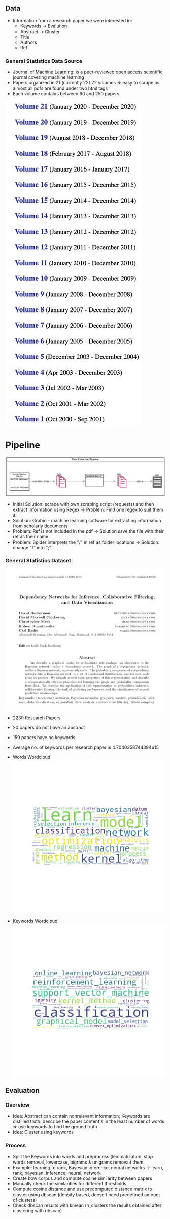 ## Data

- Information from a research paper we were interested in:
    - Keywords → Evalution
    - Abstract → Cluster
    - Title
    - Authors
    - Ref

### General Statistics Data Source

- Journal of Machine Learning: is a peer-reviewed open access scientific journal covering machine learning
- Papers organized in 21 (currently 22) 22 volumes ⇒ easy to scrape as almost all pdfs are found under two html tags
- Each volume contains between 60 and 250 papers

![](img/volumes.png)

# Pipeline

![](img/data_pipeline.jpeg)

- Initial Solution: scrape with own scraping script (requests) and then extract information using Regex → Problem: Find one regex to suit them all
- Solution: Grobid - machine learning software for extracting information from scholarly documents
- Problem: Ref is not included in the pdf ⇒ Solution save the file with their ref as their name
- Problem: Spider interprets the "/" in ref as folder locations ⇒ Solution: change "/" into ";"

### General Statistics Dataset:

![](img/paper.png)

- 2230 Research Papers
- 20 papers do not have an abstract
- 159 papers have no keywords
- Average no. of keywords per research paper is 4.7040358744394615

- Words Wordcloud
![](img/top_words_wordcloud.png)
- Keywords Wordcloud
![](img/top_keywords_wordcloud.png)


## Evaluation

### Overview

- Idea: Abstract can contain nonrelevant information; Keywords are distilled truth: describe the paper content's in the least number of words ⇒ use keywords to find the ground truth
- Idea: Cluster using keywords

### Process

- Split the Keywords into words and preprocess (lemmatization, stop words removal, lowercase, bigrams & unigrams removal) them:
- Example: learning to rank, Bayesian inference, neural networks → learn, rank, bayesian, inference, neural, network
- Create bow corpus and compute cosine similarity between papers
- Manually check the similarities for different thresholds
- Compute cosine distance and use precomputed distance matrix to cluster using dbscan (density based, doesn't need predefined amount of clusters)
- Check dbscan results with kmean (n_clusters the results obtained after clustering with dbscan)
